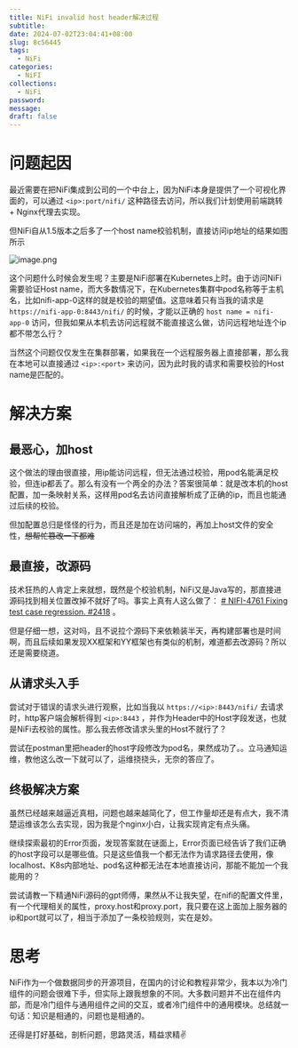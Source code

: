 ```yaml
---
title: NiFi invalid host header解决过程
subtitle: 
date: 2024-07-02T23:04:41+08:00
slug: 8c56445
tags:
  - NiFi
categories:
  - NiFI
collections:
  - NiFi
password: 
message: 
draft: false
---
```

# 问题起因

最近需要在把NiFi集成到公司的一个中台上，因为NiFi本身是提供了一个可视化界面的，可以通过 `<ip>:port/nifi/` 这种路径去访问，所以我们计划使用前端跳转 + Nginx代理去实现。

但NiFi自从1.5版本之后多了一个host name校验机制，直接访问ip地址的结果如图所示

![image.png](https://obsidian-img-1300316500.cos.ap-shanghai.myqcloud.com/cattail/obsidian/pic/202407022313522.png)

这个问题什么时候会发生呢？主要是NiFi部署在Kubernetes上时。由于访问NiFi需要验证Host name，而大多数情况下，在Kubernetes集群中pod名称等于主机名，比如nifi-app-0这样的就是校验的期望值。这意味着只有当我的请求是 `https://nifi-app-0:8443/nifi/` 的时候，才能以正确的 `host name = nifi-app-0` 访问，但我如果从本机去访问远程就不能直接这么做，访问远程地址连个ip都不带怎么行？

当然这个问题仅仅发生在集群部署，如果我在一个远程服务器上直接部署，那么我在本地可以直接通过 `<ip>:<port>` 来访问，因为此时我的请求和需要校验的Host name是匹配的。

# 解决方案

## 最恶心，加host

这个做法的理由很直接，用ip能访问远程，但无法通过校验，用pod名能满足校验，但连ip都丢了。那么有没有一个两全的办法？答案很简单：就是改本机的host配置，加一条映射关系，这样用pod名去访问直接解析成了正确的ip，而且也能通过后续的校验。

但加配置总归是怪怪的行为，而且还是加在访问端的，再加上host文件的安全性，~~想帮忙篡改一下都难~~

## 最直接，改源码

技术狂热的人肯定上来就想，既然是个校验机制，NiFi又是Java写的，那直接进源码找到相关位置改掉不就好了吗。事实上真有人这么做了： [# NIFI-4761 Fixing test case regression. #2418](https://github.com/apache/nifi/pull/2418/commits/e1b5d93e8d3674a1c57c491d84903d4a669c9881) 。

但是仔细一想，这对吗，且不说拉个源码下来依赖装半天，再构建部署也是时间啊，而且后续如果发现XX框架和YY框架也有类似的机制，难道都去改源码？所以还是需要绕道。

## 从请求头入手

尝试对于错误的请求头进行观察，比如当我以 `https://<ip>:8443/nifi/` 去请求时，http客户端会解析得到 `<ip>:8443` ，并作为Header中的Host字段发送，也就是NiFi去校验的属性。那么我去修改请求头里的Host不就行了？

尝试在postman里把header的host字段修改为pod名，果然成功了。。立马通知运维，教他这么改一下就可以了，运维挠挠头，无奈的答应了。

## 终极解决方案

虽然已经越来越逼近真相，问题也越来越简化了，但工作量却还是有点大，我不清楚运维该怎么去实现，因为我是个nginx小白，让我实现肯定有点头痛。

继续探索最初的Error页面，发现答案就在谜面上，Error页面已经告诉了我们正确的host字段可以是哪些值。只是这些值我一个都无法作为请求路径去使用，像localhost、K8s内部地址、pod名这种都无法在本地直接访问，那能不能加一个我能用的？

尝试请教一下精通NiFi源码的gpt师傅，果然从不让我失望，在nifi的配置文件里，有一个代理相关的属性，proxy.host和proxy.port，我只要在这上面加上服务器的ip和port就可以了，相当于添加了一条校验规则，实在是妙。

# 思考

NiFi作为一个做数据同步的开源项目，在国内的讨论和教程非常少，我本以为冷门组件的问题会很难下手，但实际上跟我想象的不同。大多数问题并不出在组件内部，而是冷门组件与通用组件之间的交互，或者冷门组件中的通用模块。总结就一句话：知识是相通的，问题也是相通的。

还得是打好基础，剖析问题，思路灵活，精益求精✌️

